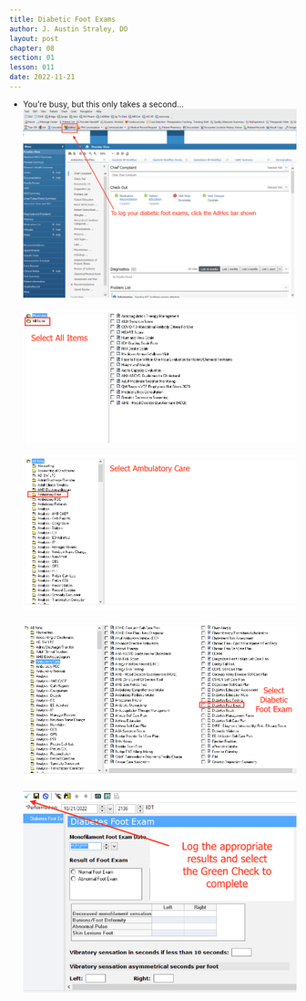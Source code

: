 ```yaml
---
title: Diabetic Foot Exams
author: J. Austin Straley, DO
layout: post
chapter: 08
section: 01
lesson: 011
date: 2022-11-21
---
```


- You’re busy, but this only takes a second…<br>
![Picture 1](/assets/images/internguidepages/1.8/1.8.11-picture1.png)
    <br><br>
![Picture 2](/assets/images/internguidepages/1.8/1.8.11-picture2.png)
    <br><br>
![Picture 3](/assets/images/internguidepages/1.8/1.8.11-picture3.png)
    <br><br>
![Picture 4](/assets/images/internguidepages/1.8/1.8.11-picture4.png)
    <br><br>
![Picture 5](/assets/images/internguidepages/1.8/1.8.11-picture5.png)
    <br><br>